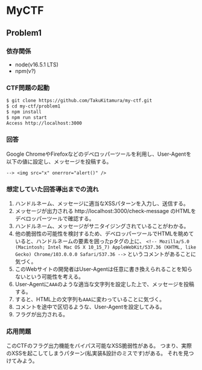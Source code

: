 # MyCTF

## Problem1

### 依存関係
- node(v16.5.1 LTS)
- npm(v?)

### CTF問題の起動
```bash
$ git clone https://github.com/TakuKitamura/my-ctf.git
$ cd my-ctf/problem1
$ npm install
$ npm run start
Access http://localhost:3000
```

### 回答
Google ChromeやFirefoxなどのデベロッパーツールを利用し、User-Agentを以下の値に設定し、メッセージを投稿する。

`--> <img src="x" onerror="alert()" />`

### 想定していた回答導出までの流れ
1. ハンドルネーム、メッセージに適当なXSSパターンを入力し、送信する。
1. メッセージが出力される http://localhost:3000/check-message のHTMLをデベロッパーツールで確認する。
1. ハンドルネーム、メッセージがサニタイジングされていることがわかる。
1. 他の脆弱性の可能性を検討するため、デベロッパーツールでHTMLを眺めていると、ハンドルネームの要素を囲ったpタグの上に、
`<!-- Mozilla/5.0 (Macintosh; Intel Mac OS X 10_15_7) AppleWebKit/537.36 (KHTML, like Gecko) Chrome/103.0.0.0 Safari/537.36 -->`
というコメントがあることに気づく。
1. このWebサイトの開発者はUser-Agentは任意に書き換えられることを知らないという可能性を考える。
1. User-Agentに`AAA`のような適当な文字列を設定した上で、メッセージを投稿する。
1. すると、HTML上の文字列も`AAA`に変わっていることに気づく。
1. コメントを途中で区切るような、User-Agentを設定してみる。
1. フラグが出力される。

### 応用問題
このCTFのフラグ出力機能をバイパス可能なXSS脆弱性がある。
つまり、実際のXSSを起こしてしまうパターン(私実装&設計のミスです)がある。
それを見つけてみよう。
